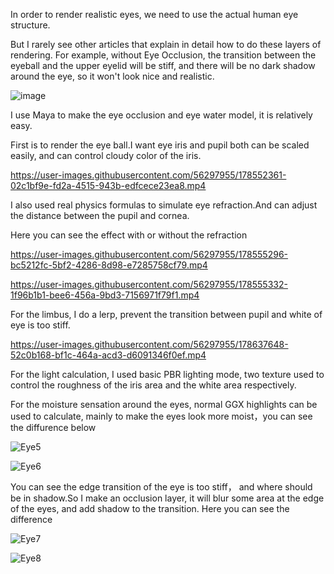 In order to render realistic eyes, we need to use the actual human eye structure.

But I rarely see other articles that explain in detail how to do these layers of rendering. For example, without Eye Occlusion, the transition between the eyeball and the upper eyelid will be stiff, and there will be no dark shadow around the eye, so it won't look nice and realistic.

![image](https://user-images.githubusercontent.com/56297955/178516787-36260b19-50db-444f-b54a-d84ea258c7ac.png)

I use Maya to make the eye occlusion and eye water model, it is relatively easy.

First is to render the eye ball.I want eye iris and pupil both can be scaled easily, and can control cloudy color of the iris.


https://user-images.githubusercontent.com/56297955/178552361-02c1bf9e-fd2a-4515-943b-edfcece23ea8.mp4


I also used real physics formulas to simulate eye refraction.And can adjust the distance between the pupil and cornea.

Here you can see the effect with or without the refraction

https://user-images.githubusercontent.com/56297955/178555296-bc5212fc-5bf2-4286-8d98-e7285758cf79.mp4

https://user-images.githubusercontent.com/56297955/178555332-1f96b1b1-bee6-456a-9bd3-7156971f79f1.mp4


For the limbus, I do a lerp, prevent the transition between pupil and white of eye is too stiff.



https://user-images.githubusercontent.com/56297955/178637648-52c0b168-bf1c-464a-acd3-d6091346f0ef.mp4



For the light calculation, I used basic PBR lighting mode, two texture  used to control the roughness of the iris area and the white area respectively.

For the moisture sensation around the eyes, normal GGX highlights can be used to calculate, mainly to make the eyes look more moist，you can see the diffurence below

![Eye5](https://user-images.githubusercontent.com/56297955/178556358-2f96e0a1-4023-42e7-8158-7aec9c125e8b.png)

![Eye6](https://user-images.githubusercontent.com/56297955/178556373-2e4cc398-2413-4ba7-b038-de460bdd9d04.png)

You can see the edge transition of the eye is too stiff， and where should be in shadow.So I make an occlusion layer, it will blur some area at the edge of the eyes, and add shadow to the transition. Here you can see the difference


![Eye7](https://user-images.githubusercontent.com/56297955/178638197-229a0443-031d-4d97-b96a-408d7c3c48ae.png)


![Eye8](https://user-images.githubusercontent.com/56297955/178638225-2fce6333-4b33-4258-a784-cf53a3910eab.png)


